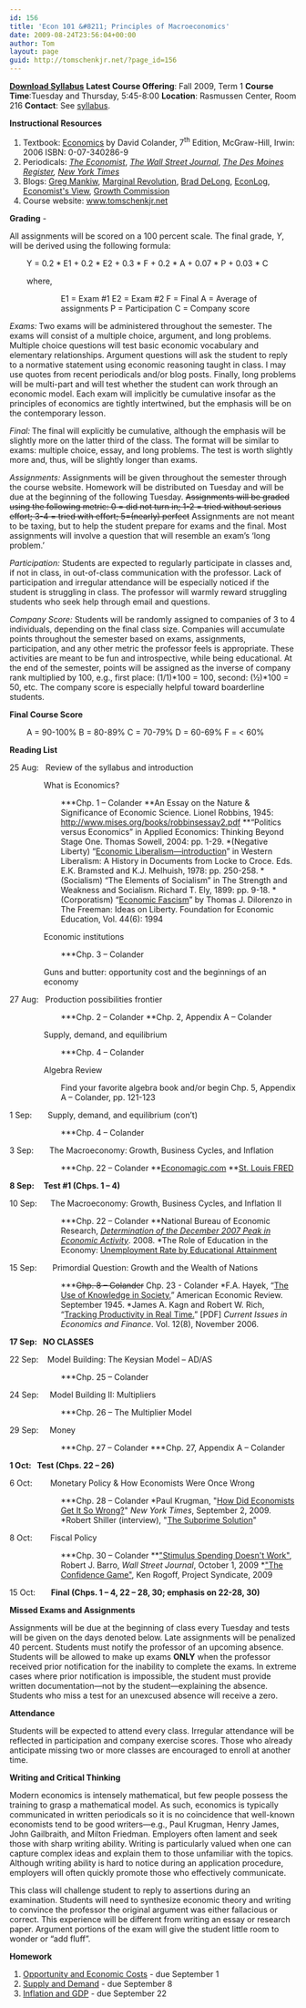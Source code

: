 ```yaml
---
id: 156
title: 'Econ 101 &#8211; Principles of Macroeconomics'
date: 2009-08-24T23:56:04+00:00
author: Tom
layout: page
guid: http://tomschenkjr.net/?page_id=156
---
```

<a href="http://www.scribd.com/doc/19085539/Econ-101-Syllabus-Fall-2009" target="_blank"><strong>Download Syllabus</strong></a>
<strong>Latest Course Offering</strong>: Fall 2009, Term 1
<strong>Course Time</strong>:Tuesday and Thursday, 5:45-8:00
<strong>Location</strong>: Rasmussen Center, Room 216
<strong>Contact</strong>: See <a href="http://www.scribd.com/doc/19085539/Econ-101-Syllabus-Fall-2009" target="_blank">syllabus</a>.

<strong>Instructional Resources</strong>
<ol>
	<li>Textbook: <a href="http://www.amazon.com/Economics-David-Colander/dp/0073402869/ref=sr_1_1?ie=UTF8&amp;qid=1246834832&amp;sr=8-1"><span style="text-decoration:underline;">Economics</span></a> by David Colander, 7<sup>th</sup> Edition, McGraw-Hill, Irwin: 2006 ISBN: 0-07-340286-9</li>
	<li>Periodicals: <a href="http://www.economist.com"><em>The Economist</em></a>, <a href="http://www.wsj.com"><em>The Wall Street Journal</em></a>, <em><a href="http://www.dmregister.com">The Des Moines Register</a>, <a href="http://www.nytimes.com">New York Times</a></em></li>
	<li>Blogs: <a href="http://gregmankiw.blogspot.com/" target="_blank">Greg Mankiw</a>, <a href="http://www.marginalrevolution.com/marginalrevolution/" target="_blank">Marginal Revolution</a>, <a href="http://delong.typepad.com/sdj/" target="_blank">Brad DeLong</a>, <a href="http://econlog.econlib.org/" target="_blank">EconLog</a>, <a href="http://economistsview.typepad.com/economistsview/" target="_blank">Economist's View</a>, <a href="http://www.growthcommissionblog.org/" target="_blank">Growth Commission</a></li>
	<li>Course website: <a href="www.tomschenkjr.net">www.tomschenkjr.net</a></li>
</ol>
<strong>Grading</strong> -

All assignments will be scored on a 100 percent scale. The final grade, <em>Y</em>, will be derived using the following formula:
<p style="padding-left:30px;">Y = 0.2 * E1 + 0.2 * E2 + 0.3 * F + 0.2 * A + 0.07 * P + 0.03 * C</p>
<p style="padding-left:30px;">where,</p>

<p style="padding-left:90px;">E1 = Exam #1
E2 = Exam #2
F = Final
A = Average of assignments
P = Participation
C = Company score</p>
<em>Exams:</em><strong> </strong>Two exams will be administered throughout the semester. The exams will consist of a multiple choice, argument, and long problems. Multiple choice questions will test basic economic vocabulary and elementary relationships. Argument questions will ask the student to reply to a normative statement using economic reasoning taught in class. I may use quotes from recent periodicals and/or blog posts. Finally, long problems will be multi-part and will test whether the student can work through an economic model. Each exam will implicitly be cumulative insofar as the principles of economics are tightly intertwined, but the emphasis will be on the contemporary lesson.

<em>Final:</em><strong> </strong>The final will explicitly be cumulative, although the emphasis will be slightly more on the latter third of the class. The format will be similar to exams: multiple choice, essay, and long problems. The test is worth slightly more and, thus, will be slightly longer than exams.

<em>Assignments:</em> Assignments will be given throughout the semester through the course website. Homework will be distributed on Tuesday and will be due at the beginning of the following Tuesday. <span style="text-decoration:line-through;">Assignments will be graded using the following metric: 0 = did not turn in; 1-2 = tried without serious effort; 3-4 = tried with effort; 5=(nearly) perfect</span> Assignments are not meant to be taxing, but to help the student prepare for exams and the final. Most assignments will involve a question that will resemble an exam’s ‘long problem.’

<em>Participation:</em> Students are expected to regularly participate in classes and, if not in class, in out-of-class communication with the professor. Lack of participation and irregular attendance will be especially noticed if the student is struggling in class. The professor will warmly reward struggling students who seek help through email and questions.

<em>Company Score:</em> Students will be randomly assigned to companies of 3 to 4 individuals, depending on the final class size. Companies will accumulate points throughout the semester based on exams, assignments, participation, and any other metric the professor feels is appropriate. These activities are meant to be fun and introspective, while being educational. At the end of the semester, points will be assigned as the inverse of company rank multiplied by 100, e.g., first place: (1/1)*100 = 100, second: (½)*100 = 50, etc. The company score is especially helpful toward boarderline students.

<strong>Final Course Score</strong>

<p style="padding-left:30px;">A = 90-100%
B = 80-89%
C = 70-79%
D = 60-69%
F = &lt; 60%</p>
<strong>Reading List</strong>

25 Aug:   Review of the syllabus and introduction
<p style="padding-left:60px;">What is Economics?</p>

<p style="padding-left:90px;">***Chp. 1 – Colander
**An Essay on the Nature &amp; Significance of Economic Science. Lionel Robbins, 1945:  <a href="http://www.mises.org/books/robbinsessay2.pdf" target="_blank">http://www.mises.org/books/robbinsessay2.pdf</a>
**“Politics versus Economics” in Applied Economics: Thinking Beyond Stage One. Thomas Sowell, 2004: pp. 1-29.
*(Negative Liberty) “<a href="http://www.scribd.com/doc/19083755/Western-Liberalism-Economic-Liberalism" target="_blank">Economic Liberalism—introduction</a>” in Western Liberalism: A History in Documents from Locke to Croce. Eds. E.K. Bramsted and K.J. Melhuish, 1978: pp. 250-258.
*(Socialism) “The Elements of Socialism” in The Strength and Weakness and Socialism. Richard T. Ely, 1899: pp. 9-18.
*(Corporatism) “<a href="http://www.lewrockwell.com/dilorenzo/dilorenzo85.html">Economic Fascism</a>” by Thomas J. Dilorenzo in The Freeman: Ideas on Liberty. Foundation for Economic Education, Vol. 44(6): 1994</p>
<p style="padding-left:60px;">Economic institutions</p>
<p style="padding-left:90px;">***Chp. 3 – Colander</p>
<p style="padding-left:60px;">Guns and butter: opportunity cost and the beginnings of an economy</p>
27 Aug:   Production possibilities frontier

<p style="padding-left:90px;">***Chp. 2 – Colander
**Chp. 2, Appendix A – Colander</p>
<p style="padding-left:60px;">Supply, demand, and equilibrium</p>
<p style="padding-left:90px;">***Chp. 4 – Colander</p>
<p style="padding-left:60px;">Algebra Review</p>
<p style="padding-left:90px;">Find your favorite algebra book and/or begin Chp. 5, Appendix A – Colander, pp. 121-123</p>
1 Sep:       Supply, demand, and equilibrium (con’t)
<p style="padding-left:90px;">***Chp. 4 – Colander</p>
3 Sep:       The Macroeconomy: Growth, Business Cycles, and Inflation

<p style="padding-left:90px;">***Chp. 22 – Colander
**<a href="http://economagic.com/" target="_blank">Economagic.com</a>
**<a href="http://research.stlouisfed.org/fred2/" target="_blank">St. Louis FRED</a></p>
<strong>8 Sep:     Test #1 (Chps. 1 – 4)</strong>

10 Sep:      The Macroeconomy: Growth, Business Cycles, and Inflation II

<p style="padding-left:90px;">***Chp. 22 – Colander
**National Bureau of Economic Research, <a href="http://www.nber.org/dec2008.pdf" target="_blank"><em>Determination of the December 2007 Peak in Economic Activity</em></a>. 2008.
*The Role of Education in the Economy: <a href="http://www.calculatedriskblog.com/2009/06/unemployment-rate-and-level-of.html">Unemployment Rate by Educational Attainment</a></p>
15 Sep:       Primordial Question: Growth and the Wealth of Nations

<p style="padding-left:90px;">***<span style="text-decoration:line-through;">Chp. 8 – Colander</span> Chp. 23 - Colander
*F.A. Hayek, “<a href="http://www.scribd.com/doc/19059855/AER-The-Use-of-Knowledge-in-Society">The Use of Knowledge in Society.</a>” American Economic Review. September 1945.
*James A. Kagn and Robert W. Rich, “<a href="http://www.newyorkfed.org/research/current_issues/ci12-8.pdf" target="_blank">Tracking Productivity in Real Time.</a>” [PDF] <em>Current Issues in Economics and Finance</em>. Vol. 12(8), November 2006.</p>
<strong>17 Sep:   NO CLASSES</strong>

22 Sep:    Model Building: The Keysian Model – AD/AS
<p style="padding-left:90px;">***Chp. 25 – Colander</p>
24 Sep:     Model Building II: Multipliers
<p style="padding-left:90px;">***Chp. 26 – The Multiplier Model</p>
29 Sep:     Money

<p style="padding-left:90px;">***Chp. 27 – Colander
***Chp. 27, Appendix A – Colander</p>
<strong>1 Oct:   Test (Chps. 22 – 26)</strong>

6 Oct:        Monetary Policy &amp; How Economists Were Once Wrong

<p style="padding-left:90px;">***Chp. 28 – Colander
*Paul Krugman, "<a href="http://www.nytimes.com/2009/09/06/magazine/06Economic-t.html?pagewanted=all">How Did Economists Get It So Wrong?</a>" <em>New York Times</em>, September 2, 2009.
*Robert Shiller (interview), "<a href="http://video.google.com/videoplay?docid=-3917039793515859476#">The Subprime Solution</a>"</p>
8 Oct:        Fiscal Policy

<p style="padding-left:90px;">***Chp. 30 – Colander
**<a href="http://online.wsj.com/article/SB10001424052748704471504574440723298786310.html" target="_blank">"Stimulus Spending Doesn't Work"</a>, Robert J. Barro, <em>Wall Street Journal</em>, October 1, 2009
*<a href="http://www.project-syndicate.org/commentary/rogoff59/English" target="_blank">"The Confidence Game"</a>, Ken Rogoff, Project Syndicate, 2009</p>
15 Oct:       <strong>Final (Chps. 1 – 4, 22 – 28, 30; emphasis on 22-28, 30)</strong>

<strong>Missed Exams and Assignments</strong>

Assignments will be due at the beginning of class every Tuesday and tests will be given on the days denoted below. Late assignments will be penalized 40 percent. Students must notify the professor of an upcoming absence. Students will be allowed to make up exams <strong>ONLY</strong> when the professor received prior notification for the inability to complete the exams. In extreme cases where prior notification is impossible, the student must provide written documentation—not by the student—explaining the absence. Students who miss a test for an unexcused absence will receive a zero.

<strong>Attendance</strong>

Students will be expected to attend every class. Irregular attendance will be reflected in participation and company exercise scores. Those who already anticipate missing two or more classes are encouraged to enroll at another time.

<strong>Writing and Critical Thinking</strong>

Modern economics is intensely mathematical, but few people possess the training to grasp a mathematical model. As such, economics is typically communicated in written periodicals so it is no coincidence that well-known economists tend to be good writers—e.g., Paul Krugman, Henry James, John Gailbraith, and Milton Friedman. Employers often lament and seek those with sharp writing ability. Writing is particularly valued when one can capture complex ideas and explain them to those unfamiliar with the topics.  Although writing ability is hard to notice during an application procedure, employers will often quickly promote those who effectively communicate.

This class will challenge student to reply to assertions during an examination. Students will need to synthesize economic theory and writing to convince the professor the original argument was either fallacious or correct. This experience will be different from writing an essay or research paper. Argument portions of the exam will give the student little room to wonder or “add fluff”.

<strong>Homework</strong>
<ol>
	<li><a href="http://tomschenkjr.net/2009/08/26/econ-101-homework-1/" target="_self">Opportunity and Economic Costs</a> - due September 1</li>
	<li><a href="http://tomschenkjr.net/2009/09/01/econ-101-homework-2/" target="_self">Supply and Demand</a> - due September 8</li>
	<li><a href="http://tomschenkjr.net/2009/09/15/econ-101-homework-3/">Inflation and GDP</a> - due September 22</li>
</ol>
